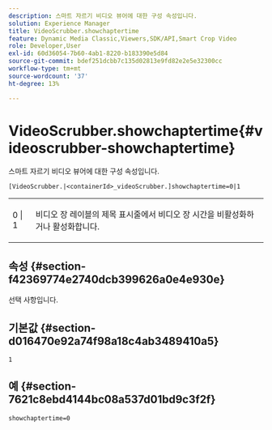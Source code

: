```yaml
---
description: 스마트 자르기 비디오 뷰어에 대한 구성 속성입니다.
solution: Experience Manager
title: VideoScrubber.showchaptertime
feature: Dynamic Media Classic,Viewers,SDK/API,Smart Crop Video
role: Developer,User
exl-id: 60d36054-7b60-4ab1-8220-b183390e5d84
source-git-commit: bdef251dcbb7c135d02813e9fd82e2e5e32300cc
workflow-type: tm+mt
source-wordcount: '37'
ht-degree: 13%

---
```


# VideoScrubber.showchaptertime{#videoscrubber-showchaptertime}

스마트 자르기 비디오 뷰어에 대한 구성 속성입니다.

`[VideoScrubber.|<containerId>_videoScrubber.]showchaptertime=0|1`

<table id="table_C616483932C2482CA9794DDD7313FD7C"> 
 <tbody> 
  <tr> 
   <td colname="col1"> <p> <span class="codeph"> 0 | 1</span> </p> </td> 
   <td colname="col2"> <p> 비디오 장 레이블의 제목 표시줄에서 비디오 장 시간을 비활성화하거나 활성화합니다. </p> </td> 
  </tr> 
 </tbody> 
</table>

## 속성 {#section-f42369774e2740dcb399626a0e4e930e}

선택 사항입니다.

## 기본값 {#section-d016470e92a74f98a18c4ab3489410a5}

`1`

## 예 {#section-7621c8ebd4144bc08a537d01bd9c3f2f}

```
showchaptertime=0
```

